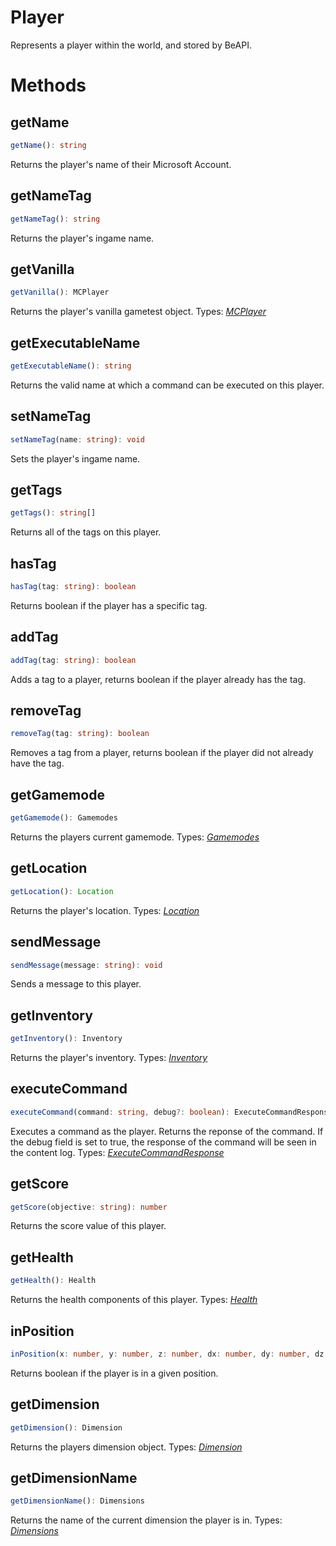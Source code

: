 # Player
Represents a player within the world, and stored by BeAPI.

# Methods

## getName
```ts
getName(): string
```
Returns the player's name of their Microsoft Account.

## getNameTag
```ts
getNameTag(): string
```
Returns the player's ingame name.

## getVanilla
```ts
getVanilla(): MCPlayer
```
Returns the player's vanilla gametest object.
Types: *[MCPlayer](https://docs.microsoft.com/en-us/minecraft/creator/scriptapi/mojang-minecraft/player)*

## getExecutableName
```ts
getExecutableName(): string
```
Returns the valid name at which a command can be executed on this player.

## setNameTag
```ts
setNameTag(name: string): void
```
Sets the player's ingame name.

## getTags
```ts
getTags(): string[]
```
Returns all of the tags on this player.

## hasTag
```ts
hasTag(tag: string): boolean
```
Returns boolean if the player has a specific tag.

## addTag
```ts
addTag(tag: string): boolean
```
Adds a tag to a player, returns boolean if the player already has the tag.

## removeTag
```ts
removeTag(tag: string): boolean
```
Removes a tag from a player, returns boolean if the player did not already have the tag.

## getGamemode
```ts
getGamemode(): Gamemodes
```
Returns the players current gamemode.
Types: *[Gamemodes](https://github.com/MCBE-Utilities/BeAPI/tree/main/docs/types/gamemodes.md)*

## getLocation
```ts
getLocation(): Location
```
Returns the player's location.
Types: *[Location](https://github.com/MCBE-Utilities/BeAPI/tree/main/docs/types/location.md)*

## sendMessage
```ts
sendMessage(message: string): void
```
Sends a message to this player.

## getInventory
```ts
getInventory(): Inventory
```
Returns the player's inventory.
Types: *[Inventory](https://github.com/MCBE-Utilities/BeAPI/tree/main/docs/types/inventory.md)*

## executeCommand
```ts
executeCommand(command: string, debug?: boolean): ExecuteCommandResponse
```
Executes a command as the player. Returns the reponse of the command.
If the debug field is set to true, the response of the command will be seen in the content log.
Types: *[ExecuteCommandResponse](https://github.com/MCBE-Utilities/BeAPI/tree/main/docs/types/executecommandresponse.md)*

## getScore
```ts
getScore(objective: string): number
```
Returns the score value of this player.

## getHealth
```ts
getHealth(): Health
```
Returns the health components of this player.
Types: *[Health](https://github.com/MCBE-Utilities/BeAPI/tree/main/docs/types/health.md)*

## inPosition
```ts
inPosition(x: number, y: number, z: number, dx: number, dy: number, dz: number): boolean
```
Returns boolean if the player is in a given position.

## getDimension
```ts
getDimension(): Dimension
```
Returns the players dimension object.
Types: *[Dimension](https://docs.microsoft.com/en-us/minecraft/creator/scriptapi/mojang-minecraft/dimension)*

## getDimensionName
```ts
getDimensionName(): Dimensions
```
Returns the name of the current dimension the player is in.
Types: *[Dimensions](https://github.com/MCBE-Utilities/BeAPI/tree/main/docs/types/dimensions.md)*
